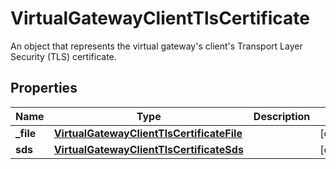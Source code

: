 

# VirtualGatewayClientTlsCertificate

An object that represents the virtual gateway's client's Transport Layer Security (TLS) certificate.

## Properties

| Name | Type | Description | Notes |
|------------ | ------------- | ------------- | -------------|
|**_file** | [**VirtualGatewayClientTlsCertificateFile**](VirtualGatewayClientTlsCertificateFile.md) |  |  [optional] |
|**sds** | [**VirtualGatewayClientTlsCertificateSds**](VirtualGatewayClientTlsCertificateSds.md) |  |  [optional] |



